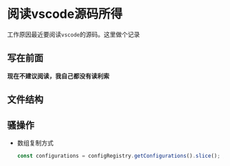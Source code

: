 # 阅读vscode源码所得

工作原因最近要阅读`vscode`的源码。这里做个记录

## 写在前面

**现在不建议阅读，我自己都没有读利索**

## 文件结构

## 骚操作

- 数组复制方式 
  ```js 
  const configurations = configRegistry.getConfigurations().slice(); // 返回一个新的数组
  ```